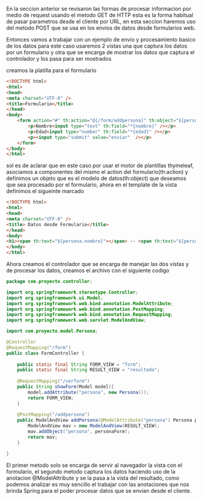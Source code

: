 En la seccion anterior se revisaron las formas de procesar informacion por medio de request usando el metodo GET de HTTP esta es la forma habitual de pasar parametros desde el cliente por URL, en esta seccion haremos uso del metodo POST que se usa en los envios de datos desde formularios web.

Entonces vamos a trabajar con un ejemplo de envio y procesamiento basico de los datos para este caso usaremos 2 vistas una que captura los datos por un formulario y otra que se encarga de mostrar los datos que captura el controlador y los pasa para ser mostrados

creamos la platilla para el formulario

```html
<!DOCTYPE html>
<html>
<head>
<meta charset="UTF-8" />
<title>Formulario</title>
</head>
<body>
    <form action="#" th:action="@{/form/addpersona}" th:object="${persona}" method="post" >
        <p>Nombre<input type="text" th:field="*{nombre}" /></p>    
        <p>Edad<input type="number" th:field="*{edad}" /></p>    
        <p><input type="submit" value="enviar"  /></p>    
    </form>
</body>
</html>
```

sol es de aclarar que en este caso por usar el motor de plantillas thymeleaf, asociamos a componentes del mismo el action del formulario\(th:action\) y definimos un objeto que es el modelo de datos\(th:object\) que deseamos que sea procesado por el formulario, ahora en el template de la vista definimos el sigueinte marcado

```html
<!DOCTYPE html>
<html>
<head>
<meta charset="UTF-8" />
<title> Datos desde Formulario</title>
</head>
<body>
<h1><span th:text="${persona.nombre}"></span> -- <span th:text="${persona.edad}"></span></h1>
</body>
</html>
```

Ahora creamos el controlador que se encarga de manejar las dos vistas y de procesar los datos, creamos el archivo con el siguiente codigo

```java
package com.proyecto.controller;

import org.springframework.stereotype.Controller;
import org.springframework.ui.Model;
import org.springframework.web.bind.annotation.ModelAttribute;
import org.springframework.web.bind.annotation.PostMapping;
import org.springframework.web.bind.annotation.RequestMapping;
import org.springframework.web.servlet.ModelAndView;

import com.proyecto.model.Persona;

@Controller
@RequestMapping("/form")
public class FormController {
	
	public static final String FORM_VIEW = "form";
	public static final String RESULT_VIEW = "resultado";
	
	@RequestMapping("/verform")
	public String showForm(Model model){
		model.addAttribute("persona", new Persona());
		return FORM_VIEW;
	}
	
	@PostMapping("/addpersona")
	public ModelAndView addPersona(@ModelAttribute("persona") Persona personaForm){
		ModelAndView mav = new ModelAndView(RESULT_VIEW);
		mav.addObject("persona", personaForm);
		return mav;
	}

}

```

El primer metodo solo se encarga de servir al navegador la vista con el formulario, el segundo metodo captura los datos haciendo uso de la anotacion @ModelAttribute y se la pasa a la vista del resultado, como podemos analizar es muy sencillo el trabajar con las anotaciones que nos brinda Spring para el poder procesar datos que se envian desde el cliente.

